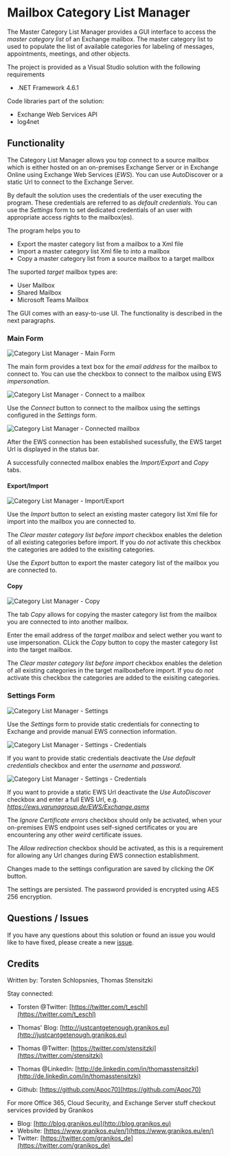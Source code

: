 # Mailbox Category List Manager

The Master Category List Manager provides a GUI interface to access the _master category list_ of an Exchange mailbox. The master category list to used to populate the list of available categories for labeling of messages, appointments, meetings, and other objects.

The project is provided as a Visual Studio solution with the following requirements

* .NET Framework 4.6.1

Code libraries part of the solution:

* Exchange Web Services API 
* log4net

## Functionality

The Category List Manager allows you top connect to a source mailbox which is either hosted on an on-premises Exchange Server or in Exchange Online using Exchange Web Services (_EWS_). You can use AutoDiscover or a static Url to connect to the Exchange Server.

By default the solution uses the credentials of the user executing the program. These credentials are referred to as _default credentials_. You can use the _Settings_ form to set dedicated credentials of an user with appropriate access rights to the mailbox(es).

The program helps you to

* Export the master category list from a mailbox to a Xml file
* Import a master category list Xml file to into a mailbox
* Copy a master category list from a source mailbox to a target mailbox

The suported _target_ mailbox types are:

* User Mailbox
* Shared Mailbox
* Microsoft Teams Mailbox

The GUI comes with an easy-to-use UI. The functionality is described in the next paragraphs.

### Main Form

![Category List Manager - Main Form](https://github.com/Apoc70/MailboxCategoryListManager/blob/master/DocumentationImages/01-ManageCategories-StartScreen.png)

The main form provides a text box for the _email address_ for the mailbox to connect to. You can use the checkbox to connect to the mailbox using EWS _impersonation_.

![Category List Manager - Connect to a mailbox](https://github.com/Apoc70/MailboxCategoryListManager/blob/master/DocumentationImages/03-ManageCategories-ConnectMailbox.png)

Use the _Connect_ button to connect to the mailbox using the settings configured in the _Settings_ form.

![Category List Manager - Connected mailbox](https://github.com/Apoc70/MailboxCategoryListManager/blob/master/DocumentationImages/03a-ManageCategories-ConnectedMailbox.png)

After the EWS connection has been established sucessfully, the EWS target Url is displayed in the status bar.

A successfully connected mailbox enables the _Import/Export_ and _Copy_ tabs.

#### Export/Import

![Category List Manager - Import/Export](https://github.com/Apoc70/MailboxCategoryListManager/blob/master/DocumentationImages/05-ManageCategories-Import-Export.png)

Use the _Import_ button to select an existing master category list Xml file for import into the mailbox you are connected to.

The _Clear master category list before import_ checkbox enables the deletion of all existing categories before import. If you do _not_ activate this checkbox the categories are added to the exisiting categories.

Use the _Export_ button to export the master category list of the mailbox you are connected to.

#### Copy

![Category List Manager - Copy](https://github.com/Apoc70/MailboxCategoryListManager/blob/master/DocumentationImages/04-ManageCategories-Copy.png)

The tab _Copy_ allows for copying the master category list from the mailbox you are connected to into another mailbox.

Enter the email address of the _target mailbox_ and select wether you want to use impersonation. CLick the _Copy_ button to copy the master category list into the target mailbox.

The _Clear master category list before import_ checkbox enables the deletion of all existing categories in the target mailboxbefore import. If you do _not_ activate this checkbox the categories are added to the exisiting categories.

### Settings Form

![Category List Manager - Settings](https://github.com/Apoc70/MailboxCategoryListManager/blob/master/DocumentationImages/02a-ManageCategories-Settings-Overview.png)

Use the _Settings_ form to provide static credentials for connecting to Exchange and provide manual EWS connection information.

![Category List Manager - Settings - Credentials](https://github.com/Apoc70/MailboxCategoryListManager/blob/master/DocumentationImages/02c-ManageCategories-Settings-Credentials.png)

If you want to provide static credentials deactivate the _Use default credentials_ checkbox and enter the _username_ and _password_.

![Category List Manager - Settings - Credentials](https://github.com/Apoc70/MailboxCategoryListManager/blob/master/DocumentationImages/02d-ManageCategories-Settings-ConnectionSettings.png)

If you want to provide a static EWS Url deactivate the _Use AutoDiscover_ checkbox and enter a full EWS Url, e.g. _https://ews.varunagroup.de/EWS/Exchange.asmx_

The _Ignore Certificate errors_ checkbox should only be activated, when your on-premises EWS endpoint uses self-signed certificates or you are encountering any other _weird_ certificate issues.

The _Allow redirection_ checkbox should be activated, as this is a requirement for allowing any Url changes during EWS connection establishment.

Changes made to the settings configuration are saved by clicking the _OK_ button.

The settings are persisted. The password provided is encrypted using AES 256 encryption.

## Questions / Issues

If you have any questions about this solution or found an issue you would like to have fixed, please create a new [issue](https://github.com/Apoc70/MailboxCategoryListManager/issues/new).

## Credits

Written by: Torsten Schlopsnies, Thomas Stensitzki

Stay connected:

* Torsten @Twitter: [https://twitter.com/t_eschl](https://twitter.com/t_eschl)

* Thomas' Blog: [http://justcantgetenough.granikos.eu](http://justcantgetenough.granikos.eu)
* Thomas @Twitter: [https://twitter.com/stensitzki](https://twitter.com/stensitzki)
* Thomas @LinkedIn: [http://de.linkedin.com/in/thomasstensitzki](http://de.linkedin.com/in/thomasstensitzki)
* Github: [https://github.com/Apoc70](https://github.com/Apoc70)

For more Office 365, Cloud Security, and Exchange Server stuff checkout services provided by Granikos

* Blog: [http://blog.granikos.eu](http://blog.granikos.eu)
* Website: [https://www.granikos.eu/en/](https://www.granikos.eu/en/)
* Twitter: [https://twitter.com/granikos_de](https://twitter.com/granikos_de)